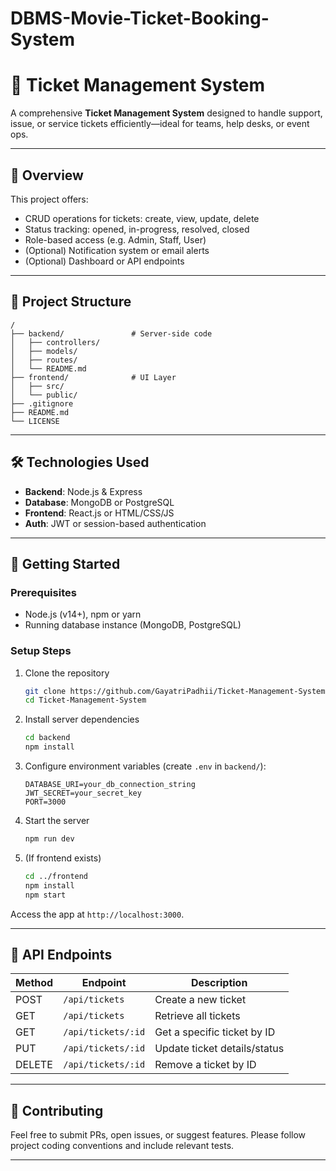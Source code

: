 # DBMS-Movie-Ticket-Booking-System
# 🎫 Ticket Management System

A comprehensive **Ticket Management System** designed to handle support, issue, or service tickets efficiently—ideal for teams, help desks, or event ops.

---

## 🧩 Overview

This project offers:

- CRUD operations for tickets: create, view, update, delete
- Status tracking: opened, in-progress, resolved, closed
- Role-based access (e.g. Admin, Staff, User)
- (Optional) Notification system or email alerts
- (Optional) Dashboard or API endpoints

---

## 📁 Project Structure

```
/
├── backend/               # Server-side code
│   ├── controllers/
│   ├── models/
│   ├── routes/
│   └── README.md
├── frontend/              # UI Layer
│   ├── src/
│   └── public/
├── .gitignore
├── README.md
└── LICENSE
```

---

## 🛠 Technologies Used

- **Backend**: Node.js & Express
- **Database**: MongoDB or PostgreSQL
- **Frontend**: React.js or HTML/CSS/JS
- **Auth**: JWT or session-based authentication

---

## 🚀 Getting Started

### Prerequisites

- Node.js (v14+), npm or yarn
- Running database instance (MongoDB, PostgreSQL)

### Setup Steps

1. Clone the repository  
   ```bash
   git clone https://github.com/GayatriPadhii/Ticket-Management-System.git
   cd Ticket-Management-System
   ```

2. Install server dependencies  
   ```bash
   cd backend
   npm install
   ```

3. Configure environment variables (create `.env` in `backend/`):  
   ```
   DATABASE_URI=your_db_connection_string
   JWT_SECRET=your_secret_key
   PORT=3000
   ```

4. Start the server  
   ```bash
   npm run dev
   ```

5. (If frontend exists)  
   ```bash
   cd ../frontend
   npm install
   npm start
   ```

Access the app at `http://localhost:3000`.

---

## 📂 API Endpoints

| Method | Endpoint            | Description                         |
|--------|---------------------|-------------------------------------|
| POST   | `/api/tickets`      | Create a new ticket                 |
| GET    | `/api/tickets`      | Retrieve all tickets                |
| GET    | `/api/tickets/:id`  | Get a specific ticket by ID         |
| PUT    | `/api/tickets/:id`  | Update ticket details/status        |
| DELETE | `/api/tickets/:id`  | Remove a ticket by ID               |

---

## 🙌 Contributing

Feel free to submit PRs, open issues, or suggest features. Please follow project coding conventions and include relevant tests.

---



